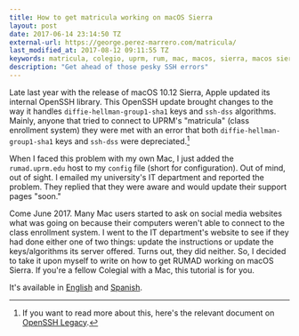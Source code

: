 ```yaml
---
title: How to get matricula working on macOS Sierra
layout: post
date: 2017-06-14 23:14:50 TZ
external-url: https://george.perez-marrero.com/matricula/
last_modified_at: 2017-08-12 09:11:55 TZ
keywords: matricula, colegio, uprm, rum, mac, macos, sierra, macos sierra
description: "Get ahead of those pesky SSH errors"
---
```


Late last year with the release of macOS 10.12 Sierra, Apple updated its internal OpenSSH library. This OpenSSH update brought changes to the way it handles `diffie-hellman-group1-sha1` keys and `ssh-dss` algorithms. Mainly, anyone that tried to connect to UPRM's "matricula" (class enrollment system) they were met with an error that both `diffie-hellman-group1-sha1` keys and `ssh-dss` were depreciated.[^1]  

When I faced this problem with my own Mac, I just added the `rumad.uprm.edu` host to my `config` file (short for configuration). Out of mind, out of sight. I emailed my university's IT department and reported the problem. They replied that they were aware and would update their support pages "soon."  

Come June 2017. Many Mac users started to ask on social media websites what was going on because their computers weren't able to connect to the class enrollment system. I went to the IT department's website to see if they had done either one of two things: update the instructions or update the keys/algorithms its server offered. Turns out, they did neither. So, I decided to take it upon myself to write on how to get RUMAD working on macOS Sierra. If you're a fellow Colegial with a Mac, this tutorial is for you.  

It's available in [English](/matricula/) and [Spanish](/matricula/es/).

[^1]: If you want to read more about this, here's the relevant document on [OpenSSH Legacy](http://www.openssh.com/legacy.html).
